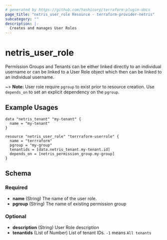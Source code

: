 ```yaml
---
# generated by https://github.com/hashicorp/terraform-plugin-docs
page_title: "netris_user_role Resource - terraform-provider-netris"
subcategory: ""
description: |-
  Creates and manages User Roles
---
```


# netris_user_role

Permission Groups and Tenants can be either linked directly to an individual username or can be linked to a User Role object which then can be linked to an individual username.

~> **Note:** User role require `pgroup` to exist prior to resource creation. Use `depends_on` to set an explicit dependency on the `pgroup`.


## Example Usages

```hcl
data "netris_tenant" "my-tenant" {
  name = "my-tenant"
}

resource "netris_user_role" "terrraform-userrole" {
  name = "terrraform"
  pgroup = "my-group"
  tenantids = [data.netris_tenant.my-tenant.id]
  depends_on = [netris_permission_group.my-group]
}
```


<!-- schema generated by tfplugindocs -->
## Schema

### Required

- **name** (String) The name of the user role.
- **pgroup** (String) The name of existing permission group

### Optional

- **description** (String) User Role description
- **tenantids** (List of Number) List of tenant IDs. `-1` means `All tenants`
